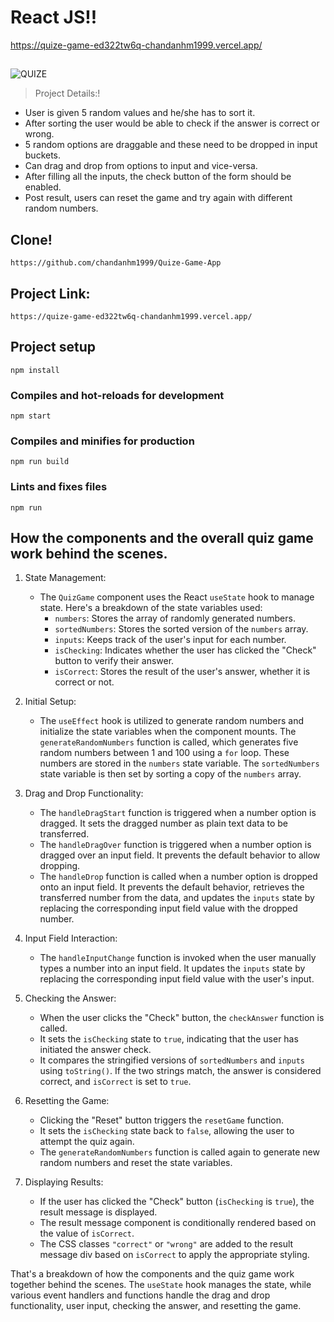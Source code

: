 # React JS!!
https://quize-game-ed322tw6q-chandanhm1999.vercel.app/
##
![QUIZE](https://github.com/chandanhm1999/Quize-Game-App/assets/109410990/658f69c9-cb28-4f82-84f0-62db078afc76)

> Project Details:!
* User is given 5 random values and he/she has to sort it.
* After sorting the user would be able to check if the answer is correct or wrong.
* 5 random options are draggable and these need to be dropped in input buckets.
* Can drag and drop from options to input and vice-versa.
* After filling all the inputs, the check button of the form should be enabled.
* Post result, users can reset the game and try again with different random numbers.

## Clone!
```
https://github.com/chandanhm1999/Quize-Game-App
```

## Project Link:
```
https://quize-game-ed322tw6q-chandanhm1999.vercel.app/
```

## Project setup
```
npm install
```

### Compiles and hot-reloads for development
```
npm start
```

### Compiles and minifies for production
```
npm run build
```

### Lints and fixes files
```
npm run
```

## How the components and the overall quiz game work behind the scenes.

1. State Management:
   - The `QuizGame` component uses the React `useState` hook to manage state. Here's a breakdown of the state variables used:
     - `numbers`: Stores the array of randomly generated numbers.
     - `sortedNumbers`: Stores the sorted version of the `numbers` array.
     - `inputs`: Keeps track of the user's input for each number.
     - `isChecking`: Indicates whether the user has clicked the "Check" button to verify their answer.
     - `isCorrect`: Stores the result of the user's answer, whether it is correct or not.

2. Initial Setup:
   - The `useEffect` hook is utilized to generate random numbers and initialize the state variables when the component mounts. The `generateRandomNumbers` function is called, which generates five random numbers between 1 and 100 using a `for` loop. These numbers are stored in the `numbers` state variable. The `sortedNumbers` state variable is then set by sorting a copy of the `numbers` array.

3. Drag and Drop Functionality:
   - The `handleDragStart` function is triggered when a number option is dragged. It sets the dragged number as plain text data to be transferred.
   - The `handleDragOver` function is triggered when a number option is dragged over an input field. It prevents the default behavior to allow dropping.
   - The `handleDrop` function is called when a number option is dropped onto an input field. It prevents the default behavior, retrieves the transferred number from the data, and updates the `inputs` state by replacing the corresponding input field value with the dropped number.

4. Input Field Interaction:
   - The `handleInputChange` function is invoked when the user manually types a number into an input field. It updates the `inputs` state by replacing the corresponding input field value with the user's input.

5. Checking the Answer:
   - When the user clicks the "Check" button, the `checkAnswer` function is called.
   - It sets the `isChecking` state to `true`, indicating that the user has initiated the answer check.
   - It compares the stringified versions of `sortedNumbers` and `inputs` using `toString()`. If the two strings match, the answer is considered correct, and `isCorrect` is set to `true`.

6. Resetting the Game:
   - Clicking the "Reset" button triggers the `resetGame` function.
   - It sets the `isChecking` state back to `false`, allowing the user to attempt the quiz again.
   - The `generateRandomNumbers` function is called again to generate new random numbers and reset the state variables.

7. Displaying Results:
   - If the user has clicked the "Check" button (`isChecking` is `true`), the result message is displayed.
   - The result message component is conditionally rendered based on the value of `isCorrect`.
   - The CSS classes `"correct"` or `"wrong"` are added to the result message div based on `isCorrect` to apply the appropriate styling.

That's a breakdown of how the components and the quiz game work together behind the scenes. The `useState` hook manages the state, while various event handlers and functions handle the drag and drop functionality, user input, checking the answer, and resetting the game.
